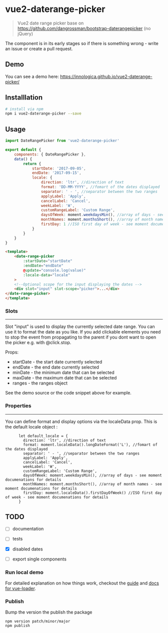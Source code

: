# vue2-daterange-picker

> Vue2 date range picker base on https://github.com/dangrossman/bootstrap-daterangepicker (no jQuery)

The component is in its early stages so if there is something wrong - write an issue or create a pull request.

## Demo
You can see a demo here: 
https://innologica.github.io/vue2-daterange-picker/

## Installlation

``` bash
# install via npm
npm i vue2-daterange-picker --save
```

## Usage

```javascript
import DateRangePicker from 'vue2-daterange-picker'

export default {
    components: { DateRangePicker },
    data() {
        return {
            startDate: '2017-09-05',
            endDate: '2017-09-15',
            locale: {
                direction: 'ltr', //direction of text
                format: 'DD-MM-YYYY', //fomart of the dates displayed
                separator: ' - ', //separator between the two ranges
                applyLabel: 'Apply',
                cancelLabel: 'Cancel',
                weekLabel: 'W',
                customRangeLabel: 'Custom Range',
                daysOfWeek: moment.weekdaysMin(), //array of days - see moment documenations for details
                monthNames: moment.monthsShort(), //array of month names - see moment documenations for details
                firstDay: 1 //ISO first day of week - see moment documenations for details
            }
        }
    }
}
```

```html
<template>
    <date-range-picker 
        :startDate="startDate" 
        :endDate="endDate" 
        @update="console.log(value)"
        :locale-data="locale"
    >
    <!--Optional scope for the input displaying the dates -->
    <div slot="input" slot-scope="picker">...</div>
</date-range-picker>
</template>
```
### Slots
-------
Slot "input" is used to display the currently selected date range. You can use it to format the date as you like. If you add clickable elements you need to stop the event from propagating to the parent if you dont want to open the picker e.g. with @click.stop.

Props: 
- startDate - the start date currently selected
- endDate - the end date currently selected
- minDate - the minimum date that can be selected
- maxDate - the maximum date that can be selected
- ranges - the ranges object

See the demo source or the code snippet above for example.

### Properties
-------
 You can define format and display options via the localeData prop. This is the default locale
 object :
 
```
      let default_locale = {
        direction: 'ltr', //direction of text
        format: moment.localeData().longDateFormat('L'), //fomart of the dates displayed
        separator: ' - ', //separator between the two ranges
        applyLabel: 'Apply',
        cancelLabel: 'Cancel',
        weekLabel: 'W',
        customRangeLabel: 'Custom Range',
        daysOfWeek: moment.weekdaysMin(), //array of days - see moment documenations for details
        monthNames: moment.monthsShort(), //array of month names - see moment documenations for details
        firstDay: moment.localeData().firstDayOfWeek() //ISO first day of week - see moment documenations for details
      }
```

## TODO

- [ ] documentation
- [ ] tests
- [x] disabled dates
- [ ] export single components


### Run local demo

For detailed explanation on how things work, checkout the [guide](http://vuejs-templates.github.io/webpack/) and [docs for vue-loader](http://vuejs.github.io/vue-loader).

### Publish
Bump the version the publish the package
```
npm version patch/minor/major
npm publish
```
